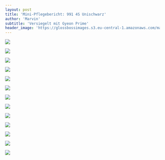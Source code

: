 ```yaml
---
layout: post
title: 'Mini-Pflegebericht: 991 4S Unischwarz'
author: 'Marvin'
subtitle: 'Versiegelt mit Gyeon Prime'
header_image: 'https://glossbossimages.s3.eu-central-1.amazonaws.com/marvin/991_4s_unischwarz/P1020947.JPG'
---
```

![](https://glossbossimages.s3.eu-central-1.amazonaws.com/marvin/991_4s_unischwarz/P1020947.JPG)

![](https://glossbossimages.s3.eu-central-1.amazonaws.com/marvin/991_4s_unischwarz/P1020949.JPG)

![](https://glossbossimages.s3.eu-central-1.amazonaws.com/marvin/991_4s_unischwarz/P1020951.JPG)

![](https://glossbossimages.s3.eu-central-1.amazonaws.com/marvin/991_4s_unischwarz/P1020955.JPG)

![](https://glossbossimages.s3.eu-central-1.amazonaws.com/marvin/991_4s_unischwarz/P1020956.JPG)

![](https://glossbossimages.s3.eu-central-1.amazonaws.com/marvin/991_4s_unischwarz/P1020962.JPG)

![](https://glossbossimages.s3.eu-central-1.amazonaws.com/marvin/991_4s_unischwarz/P1020967.JPG)

![](https://glossbossimages.s3.eu-central-1.amazonaws.com/marvin/991_4s_unischwarz/P1020968.JPG)

![](https://glossbossimages.s3.eu-central-1.amazonaws.com/marvin/991_4s_unischwarz/P1020971.JPG)

![](https://glossbossimages.s3.eu-central-1.amazonaws.com/marvin/991_4s_unischwarz/P1020973.JPG)

![](https://glossbossimages.s3.eu-central-1.amazonaws.com/marvin/991_4s_unischwarz/P1020976.JPG)

![](https://glossbossimages.s3.eu-central-1.amazonaws.com/marvin/991_4s_unischwarz/P1020978.JPG)

![](https://glossbossimages.s3.eu-central-1.amazonaws.com/marvin/991_4s_unischwarz/P1020979.JPG)
